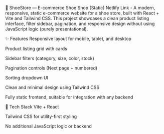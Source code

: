 🥿 ShoeStore — E-commerce Shoe Shop (Static)
Netlify Link - 
A modern, responsive, static e-commerce website for a shoe store, built with React + Vite and Tailwind CSS. This project showcases a clean product listing interface, filter sidebar, pagination, and responsive design without using JavaScript logic (purely presentational).

✨ Features
Responsive layout for mobile, tablet, and desktop

Product listing grid with cards

Sidebar filters (category, size, color, stock)

Pagination controls (Next page + numbered)

Sorting dropdown UI

Clean and minimal design using Tailwind CSS

Fully static frontend, suitable for integration with any backend

🚀 Tech Stack
Vite + React

Tailwind CSS for utility-first styling

No additional JavaScript logic or backend
